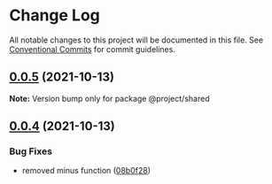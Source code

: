 # Change Log

All notable changes to this project will be documented in this file.
See [Conventional Commits](https://conventionalcommits.org) for commit guidelines.

## [0.0.5](https://github.com/lewisblackburn/typegraphql-prisma-apollo-react/compare/v0.0.4...v0.0.5) (2021-10-13)

**Note:** Version bump only for package @project/shared





## [0.0.4](https://github.com/lewisblackburn/typegraphql-prisma-apollo-react/compare/v0.0.3...v0.0.4) (2021-10-13)


### Bug Fixes

* removed minus function ([08b0f28](https://github.com/lewisblackburn/typegraphql-prisma-apollo-react/commit/08b0f281f6c1b19ff1255efdc64ab3829705222a))
